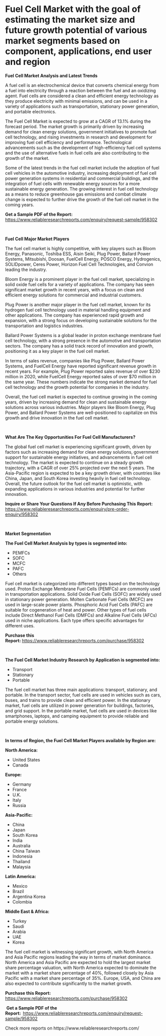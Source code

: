 <p><h1>Fuel Cell Market with the goal of estimating the market size and future growth potential of various market segments based on component, applications, end user and region</h1></p><p><strong>Fuel Cell Market Analysis and Latest Trends</strong></p>
<p><p>A fuel cell is an electrochemical device that converts chemical energy from a fuel into electricity through a reaction between the fuel and an oxidizing agent. Fuel cells are considered a clean and efficient energy technology as they produce electricity with minimal emissions, and can be used in a variety of applications such as transportation, stationary power generation, and portable electronics.</p><p>The Fuel Cell Market is expected to grow at a CAGR of 13.1% during the forecast period. The market growth is primarily driven by increasing demand for clean energy solutions, government initiatives to promote fuel cell technology, and rising investments in research and development for improving fuel cell efficiency and performance. Technological advancements such as the development of high-efficiency fuel cell systems and the use of alternative fuels in fuel cells are also contributing to the growth of the market.</p><p>Some of the latest trends in the fuel cell market include the adoption of fuel cell vehicles in the automotive industry, increasing deployment of fuel cell power generation systems in residential and commercial buildings, and the integration of fuel cells with renewable energy sources for a more sustainable energy generation. The growing interest in fuel cell technology as a means to reduce greenhouse gas emissions and combat climate change is expected to further drive the growth of the fuel cell market in the coming years.</p></p>
<p><strong>Get a Sample PDF of the Report:&nbsp;</strong> <a href="https://www.reliableresearchreports.com/enquiry/request-sample/958302">https://www.reliableresearchreports.com/enquiry/request-sample/958302</a></p>
<p>&nbsp;</p>
<p><strong>Fuel Cell Major Market Players</strong></p>
<p><p>The fuel cell market is highly competitive, with key players such as Bloom Energy, Panasonic, Toshiba ESS, Aisin Seiki, Plug Power, Ballard Power Systems, Mitsubishi, Doosan, FuelCell Energy, POSCO Energy, Hydrogenics, SOLIDpower, Ceres Power, Horizon Fuel Cell Technologies, and Convion leading the industry. </p><p>Bloom Energy is a prominent player in the fuel cell market, specializing in solid oxide fuel cells for a variety of applications. The company has seen significant market growth in recent years, with a focus on clean and efficient energy solutions for commercial and industrial customers.</p><p>Plug Power is another major player in the fuel cell market, known for its hydrogen fuel cell technology used in material handling equipment and other applications. The company has experienced rapid growth and expansion, with a strong focus on developing sustainable solutions for the transportation and logistics industries.</p><p>Ballard Power Systems is a global leader in proton exchange membrane fuel cell technology, with a strong presence in the automotive and transportation sectors. The company has a solid track record of innovation and growth, positioning it as a key player in the fuel cell market.</p><p>In terms of sales revenue, companies like Plug Power, Ballard Power Systems, and FuelCell Energy have reported significant revenue growth in recent years. For example, Plug Power reported sales revenue of over $230 million in 2020, while FuelCell Energy reported sales of over $70 million in the same year. These numbers indicate the strong market demand for fuel cell technology and the growth potential for companies in the industry. </p><p>Overall, the fuel cell market is expected to continue growing in the coming years, driven by increasing demand for clean and sustainable energy solutions across various industries. Major players like Bloom Energy, Plug Power, and Ballard Power Systems are well-positioned to capitalize on this growth and drive innovation in the fuel cell market.</p></p>
<p>&nbsp;</p>
<p><strong>What Are The Key Opportunities For Fuel Cell Manufacturers?</strong></p>
<p><p>The global fuel cell market is experiencing significant growth, driven by factors such as increasing demand for clean energy solutions, government support for sustainable energy initiatives, and advancements in fuel cell technology. The market is expected to continue on a steady growth trajectory, with a CAGR of over 25% projected over the next 5 years. The Asia-Pacific region is expected to be a key growth driver, with countries like China, Japan, and South Korea investing heavily in fuel cell technology. Overall, the future outlook for the fuel cell market is optimistic, with expanding applications in various industries and potential for further innovation.</p></p>
<p><strong>Inquire or Share Your Questions If Any Before Purchasing This Report:</strong> <a href="https://www.reliableresearchreports.com/enquiry/pre-order-enquiry/958302">https://www.reliableresearchreports.com/enquiry/pre-order-enquiry/958302</a></p>
<p>&nbsp;</p>
<p><strong>Market Segmentation</strong></p>
<p><strong>The Fuel Cell Market Analysis by types is segmented into:</strong></p>
<p><ul><li>PEMFCs</li><li>SOFC</li><li>MCFC</li><li>PAFC</li><li>Others</li></ul></p>
<p><p>Fuel cell market is categorized into different types based on the technology used. Proton Exchange Membrane Fuel Cells (PEMFCs) are commonly used in transportation applications. Solid Oxide Fuel Cells (SOFC) are widely used in stationary power generation. Molten Carbonate Fuel Cells (MCFC) are used in large-scale power plants. Phosphoric Acid Fuel Cells (PAFC) are suitable for cogeneration of heat and power. Other types of fuel cells include Direct Methanol Fuel Cells (DMFCs) and Alkaline Fuel Cells (AFCs) used in niche applications. Each type offers specific advantages for different uses.</p></p>
<p><strong>Purchase this Report:&nbsp;</strong><a href="https://www.reliableresearchreports.com/purchase/958302">https://www.reliableresearchreports.com/purchase/958302</a></p>
<p>&nbsp;</p>
<p><strong>The Fuel Cell Market Industry Research by Application is segmented into:</strong></p>
<p><ul><li>Transport</li><li>Stationary</li><li>Portable</li></ul></p>
<p><p>The fuel cell market has three main applications: transport, stationary, and portable. In the transport sector, fuel cells are used in vehicles such as cars, buses, and trains to provide clean and efficient power. In the stationary market, fuel cells are utilized in power generation for buildings, factories, and grid support. In the portable market, fuel cells are used in devices like smartphones, laptops, and camping equipment to provide reliable and portable energy solutions.</p></p>
<p>&nbsp;</p>
<p><strong>In terms of Region, the Fuel Cell Market Players available by Region are:</strong></p>
<p>
    <p> <strong> North America: </strong>
        <ul>
            <li>United States</li>
            <li>Canada</li>
        </ul>
        </p> 
    <p> <strong> Europe: </strong>
        <ul>
            <li>Germany</li>
            <li>France</li>
            <li>U.K.</li>
            <li>Italy</li>
            <li>Russia</li>
        </ul>
        </p> 
    <p> <strong> Asia-Pacific: </strong>
        <ul>
            <li>China</li>
            <li>Japan</li>
            <li>South Korea</li>
            <li>India</li>
            <li>Australia</li>
            <li>China Taiwan</li>
            <li>Indonesia</li>
            <li>Thailand</li>
            <li>Malaysia</li>
        </ul>
        </p> 
    <p> <strong> Latin America: </strong>
        <ul>
            <li>Mexico</li>
            <li>Brazil</li>
            <li>Argentina Korea</li>
            <li>Colombia</li>
        </ul>
        </p> 
    <p> <strong> Middle East & Africa: </strong>
        <ul>
            <li>Turkey</li>
            <li>Saudi</li>
            <li>Arabia</li>
            <li>UAE</li>
            <li>Korea</li>
        </ul>
    </p>
    </p>
<p><p>The fuel cell market is witnessing significant growth, with North America and Asia Pacific regions leading the way in terms of market dominance. North America and Asia Pacific are expected to hold the largest market share percentage valuation, with North America expected to dominate the market with a market share percentage of 40%, followed closely by Asia Pacific with a market share percentage of 35%. Europe, USA, and China are also expected to contribute significantly to the market growth.</p></p>
<p><strong>Purchase this Report: </strong><a href="https://www.reliableresearchreports.com/purchase/958302">https://www.reliableresearchreports.com/purchase/958302</a></p>
<p>&nbsp;<strong>Get a Sample PDF of the Report:&nbsp;&nbsp;</strong><a href="https://www.reliableresearchreports.com/enquiry/request-sample/958302">https://www.reliableresearchreports.com/enquiry/request-sample/958302</a></p>
<p><strong></strong></p>
<p>Check more reports on https://www.reliableresearchreports.com/</p>